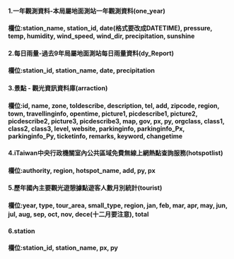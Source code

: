 #### 1.一年觀測資料-本局屬地面測站一年觀測資料(one_year)
#### 欄位:station_name, station_id, date(格式要改成DATETIME), pressure, temp, humidity, wind_speed, wind_dir, precipitation, sunshine
#### 2.每日雨量-過去9年局屬地面測站每日雨量資料(dy_Report)
#### 欄位:station_id, station_name, date, precipitation
#### 3.景點 - 觀光資訊資料庫(arraction)
#### 欄位:id, name, zone, toldescribe, description, tel, add, zipcode, region, town, travellinginfo, opentime, picture1, picdescribe1, picture2, picdescribe2, picture3, picdescribe3, map, gov, px, py, orgclass, class1, class2, class3, level, website, parkinginfo, parkinginfo_Px, parkinginfo_Py, ticketinfo, remarks, keyword, changetime
#### 4.iTaiwan中央行政機關室內公共區域免費無線上網熱點查詢服務(hotspotlist)
#### 欄位:authority, region, hotspot_name, add, py, px
#### 5.歷年國內主要觀光遊憩據點遊客人數月別統計(tourist)
#### 欄位:year, type, tour_area, small_type, region, jan, feb, mar, apr, may, jun, jul, aug, sep, oct, nov, dece(十二月要注意), total
#### 6.station
#### 欄位:station_id, station_name, px, py
